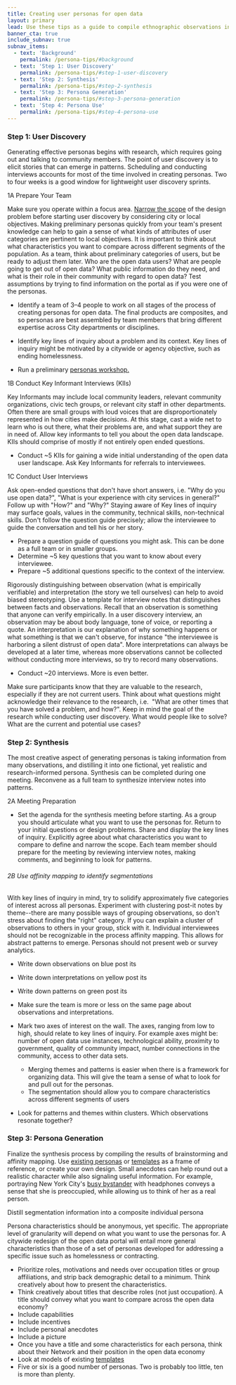 ```yaml
---
title: Creating user personas for open data
layout: primary
lead: Use these tips as a guide to compile ethnographic observations into a format that allows designers to relate to users at a glance
banner_cta: true
include_subnav: true
subnav_items:
  - text: 'Background'
    permalink: /persona-tips/#background
  - text: 'Step 1: User Discovery'
    permalink: /persona-tips/#step-1-user-discovery
  - text: 'Step 2: Synthesis'
    permalink: /persona-tips/#step-2-synthesis
  - text: 'Step 3: Persona Generation'
    permalink: /persona-tips/#step-3-persona-generation
  - text: 'Step 4: Persona Use'
    permalink: /persona-tips/#step-4-persona-use
---
```

### Step 1: User Discovery

Generating effective personas begins with research, which requires going out and talking to community members. The point of user discovery is to elicit stories that can emerge in patterns. Scheduling and conducting interviews accounts for most of the time involved in creating personas. Two to four weeks is a good window for lightweight user discovery sprints. 

  

1A Prepare Your Team

  

Make sure you operate within a focus area. [Narrow the scope](http://sunlightfoundation.com/wp-content/uploads/2018/07/methods-menu-1.pdf) of the design problem before starting user discovery by considering city or local objectives. Making preliminary personas quickly from your team's present knowledge can help to gain a sense of what kinds of attributes of user categories are pertinent to local objectives. It is important to think about what characteristics you want to compare across different segments of the population. As a team, think about preliminary categories of users, but be ready to adjust them later. Who are the open data users? What are people going to get out of open data? What public information do they need, and what is their role in their community with regard to open data? Test assumptions by trying to find information on the portal as if you were one of the personas.

  

- Identify a team of 3–4 people to work on all stages of the process of creating personas for open data. The final products are composites, and so personas are best assembled by team members that bring different expertise across City departments or disciplines. 
- Identify key lines of inquiry about a problem and its context. Key lines of inquiry might be motivated by a citywide or agency objective, such as ending homelessness. 

- Run a preliminary [personas workshop.](https://drive.google.com/drive/folders/1e9RJ-k8sv37-86VCTD0Gqhdi5Rvf6NL4) 
  

1B Conduct Key Informant Interviews (KIIs)

  

Key Informants may include local community leaders, relevant community organizations, civic tech groups, or relevant city staff in other departments. Often there are small groups with loud voices that are disproportionately represented in how cities make decisions. At this stage, cast a wide net to learn who is out there, what their problems are, and what support they are in need of. Allow key informants to tell you about the open data landscape. KIIs should comprise of mostly if not entirely open ended questions.

- Conduct ~5 KIIs for gaining a wide initial understanding of the open data user landscape. Ask Key Informants for referrals to interviewees. 
  

1C Conduct User Interviews

  

Ask open-ended questions that don't have short answers, i.e. "Why do you use open data?", "What is your experience with city services in general?" Follow up with "How?" and "Why?" Staying aware of Key lines of inquiry may surface goals, values in the community, technical skills, non-technical skills. Don't follow the question guide precisely; allow the interviewee to guide the conversation and tell his or her story. 

  

- Prepare a question guide of questions you might ask. This can be done as a full team or in smaller groups.  
- Determine ~5 key questions that you want to know about every interviewee. 
- Prepare ~5 additional questions specific to the context of the interview. 
  

Rigorously distinguishing between observation (what is empirically verifiable) and interpretation (the story we tell ourselves) can help to avoid biased stereotyping. Use a template for interview notes that distinguishes between facts and observations. Recall that an observation is something that anyone can verify empirically. In a user discovery interview, an observation may be about body language, tone of voice, or reporting a quote. An interpretation is our explanation of why something happens or what something is that we can't observe, for instance "the interviewee is harboring a silent distrust of open data". More interpretations can always be developed at a later time, whereas more observations cannot be collected without conducting more interviews, so try to record many observations.

  

- Conduct ~20 interviews. More is even better. 
  

Make sure participants know that they are valuable to the research, especially if they are not current users. Think about what questions might acknowledge their relevance to the research, i.e.  "What are other times that you have solved a problem, and how?". Keep in mind the goal of the research while conducting user discovery. What would people like to solve? What are the current and potential use cases?

### Step 2: Synthesis

  

The most creative aspect of generating personas is taking information from many observations, and distilling it into one fictional, yet realistic and research-informed persona. Synthesis can be completed during one meeting. Reconvene as a full team to synthesize interview notes into patterns. 

  

2A Meeting Preparation

  

- Set the agenda for the synthesis meeting before starting. As a group you should articulate what you want to use the personas for. Return to your initial questions or design problems. Share and display the key lines of inquiry. Explicitly agree about what characteristics you want to compare to define and narrow the scope. Each team member should prepare for the meeting by reviewing interview notes, making comments, and beginning to look for patterns. 
  

###### 2B Use affinity mapping to identify segmentations

  

With key lines of inquiry in mind, try to solidify approximately five categories of interest across all personas. Experiment with clustering post-it notes by theme--there are many possible ways of grouping observations, so don't stress about finding the "right" category. If you can explain a cluster of observations to others in your group, stick with it. Individual interviewees should not be recognizable in the process affinity mapping. This allows for abstract patterns to emerge. Personas should not present web or survey analytics.

  

- Write down observations on blue post its 
- Write down interpretations on yellow post its 
- Write down patterns on green post its  
- Make sure the team is more or less on the same page about observations and interpretations. 
- Mark two axes of interest on the wall. The axes, ranging from low to high, should relate to key lines of inquiry. For example axes might be: number of open data use instances, technological ability, proximity to government, quality of community impact, number connections in the community, access to other data sets.  
    - Merging themes and patterns is easier when there is a framework for organizing data. This will give the team a sense of what to look for and pull out for the personas.  
    - The segmentation should allow you to compare characteristics across different segments of users 

- Look for patterns and themes within clusters. Which observations resonate together? 

### Step 3: Persona Generation

Finalize the synthesis process by compiling the results of brainstorming and affinity mapping. Use [existing personas](https://sunlightpolicy.github.io/open-data-for-communities/personas-library/) or [templates](https://drive.google.com/drive/u/0/folders/1jDPcxT7L8K7js5kYMHJ8SJ6aObX7Q3-M) as a frame of reference, or create your own design. Small anecdotes can help round out a realistic character while also signaling useful information. For example, portraying New York City's [busy bystander](https://opendata.cityofnewyork.us/wp-content/uploads/2017/07/Understanding-the-Users-of-Open-Data_Reboot.pdf#page=29) with headphones conveys a sense that she is preoccupied, while allowing us to think of her as a real person.

  

Distill segmentation information into a composite individual persona

  

Persona characteristics should be anonymous, yet specific. The appropriate level of granularity will depend on what you want to use the personas for. A citywide redesign of the open data portal will entail more general characteristics than those of a set of personas developed for addressing a specific issue such as homelessness or contracting. 

  

- Prioritize roles, motivations and needs over occupation titles or group affiliations, and strip back demographic detail to a minimum. Think creatively about how to present the characteristics. 
- Think creatively about titles that describe roles (not just occupation). A title should convey what you want to compare across the open data economy? 
- Include capabilities 
- Include incentives 
- Include personal anecdotes  
- Include a picture 
- Once you have a title and some characteristics for each persona, think about their Network and their position in the open data economy 
- Look at models of existing [templates](https://drive.google.com/drive/u/0/folders/1jDPcxT7L8K7js5kYMHJ8SJ6aObX7Q3-M) 
- Five or six is a good number of personas. Two is probably too little, ten is more than plenty.

